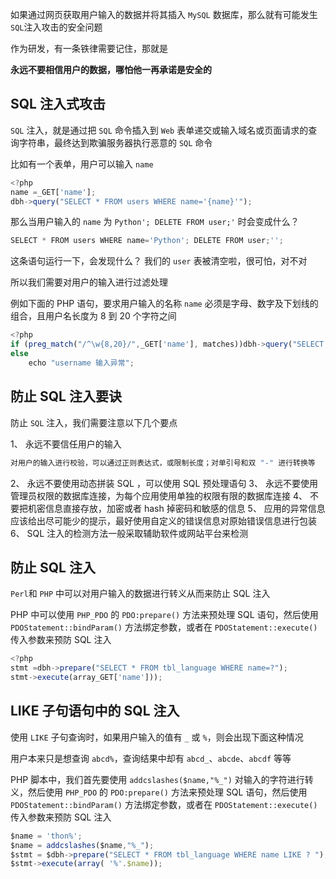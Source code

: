 

如果通过网页获取用户输入的数据并将其插入 `MySQL` 数据库，那么就有可能发生 `SQL`注入攻击的安全问题

作为研发，有一条铁律需要记住，那就是

**永远不要相信用户的数据，哪怕他一再承诺是安全的**

## SQL 注入式攻击

`SQL` 注入，就是通过把 `SQL` 命令插入到 `Web` 表单递交或输入域名或页面请求的查询字符串，最终达到欺骗服务器执行恶意的 `SQL` 命令

比如有一个表单，用户可以输入 `name`
```js 
<?php 
name =_GET['name'];
dbh->query("SELECT * FROM users WHERE name='{name}'");
```

那么当用户输入的 `name` 为 `Python'; DELETE FROM user;'` 时会变成什么？

```js 
SELECT * FROM users WHERE name='Python'; DELETE FROM user;'';
```

这条语句运行一下，会发现什么？ 我们的 `user` 表被清空啦，很可怕，对不对

所以我们需要对用户的输入进行过滤处理

例如下面的 PHP 语句，要求用户输入的名称 `name` 必须是字母、数字及下划线的组合，且用户名长度为 8 到 20 个字符之间
```js 
<?php 
if (preg_match("/^\w{8,20}/",_GET['name'], matches))dbh->query("SELECT * FROM tbl_language WHERE name=$matches[0]");
else
    echo "username 输入异常";
```

## 防止 SQL 注入要诀

防止 `SQL` 注入，我们需要注意以下几个要点

1、 永远不要信任用户的输入
```js 
对用户的输入进行校验，可以通过正则表达式，或限制长度；对单引号和双 "-" 进行转换等
```

2、 永远不要使用动态拼装 SQL ，可以使用 SQL 预处理语句
3、 永远不要使用管理员权限的数据库连接，为每个应用使用单独的权限有限的数据库连接
4、 不要把机密信息直接存放，加密或者 hash 掉密码和敏感的信息
5、 应用的异常信息应该给出尽可能少的提示，最好使用自定义的错误信息对原始错误信息进行包装
6、 SQL 注入的检测方法一般采取辅助软件或网站平台来检测

## 防止 SQL 注入

`Perl`和 `PHP` 中可以对用户输入的数据进行转义从而来防止 SQL 注入

PHP 中可以使用 `PHP_PDO` 的 `PDO:prepare()` 方法来预处理 SQL 语句，然后使用 `PDOStatement::bindParam()` 方法绑定参数，或者在 `PDOStatement::execute()` 传入参数来预防 SQL 注入
```js 
<?php
stmt =dbh->prepare("SELECT * FROM tbl_language WHERE name=?");
stmt->execute(array_GET['name']));
```

## LIKE 子句语句中的 SQL 注入

使用 `LIKE` 子句查询时，如果用户输入的值有 `_` 或 `%`，则会出现下面这种情况

用户本来只是想查询 `abcd%`，查询结果中却有 `abcd_`、`abcde`、`abcdf` 等等

PHP 脚本中，我们首先要使用 `addcslashes($name,"%_")` 对输入的字符进行转义，然后使用 `PHP_PDO` 的 `PDO:prepare()` 方法来预处理 SQL 语句，然后使用 `PDOStatement::bindParam()` 方法绑定参数，或者在 `PDOStatement::execute()` 传入参数来预防 SQL 注入
```js 
$name = 'thon%';
$name = addcslashes($name,"%_");
$stmt = $dbh->prepare("SELECT * FROM tbl_language WHERE name LIKE ? ");
$stmt->execute(array( '%'.$name));
```




